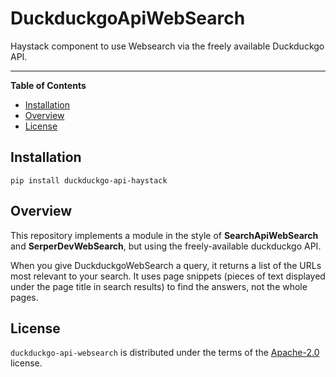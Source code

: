 # DuckduckgoApiWebSearch

Haystack component to use Websearch via the freely available Duckduckgo API.

-----

**Table of Contents**

- [Installation](#installation)
- [Overview](#Overview)
- [License](#license)

## Installation

```console
pip install duckduckgo-api-haystack
```

## Overview

This repository implements a module in the style of **SearchApiWebSearch**
and **SerperDevWebSearch**, but using the freely-available duckduckgo API.

When you give DuckduckgoWebSearch a query, it returns a list of the URLs most relevant to your search.
It uses page snippets (pieces of text displayed under the page title in search results) to find the answers,
not the whole pages.


## License

`duckduckgo-api-websearch` is distributed under the terms of the [Apache-2.0](https://spdx.org/licenses/Apache-2.0.html) license.

